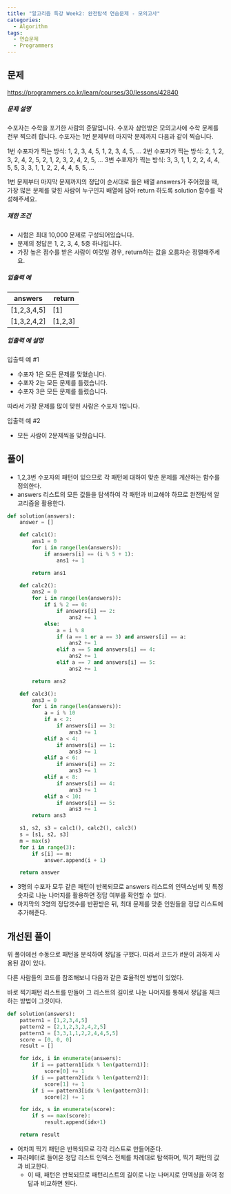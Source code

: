 ```yaml
---
title: "알고리즘 특강 Week2: 완전탐색 연습문제 - 모의고사"
categories:	
  - Algorithm
tags:
  - 연습문제
  - Programmers
---
```


## 문제

https://programmers.co.kr/learn/courses/30/lessons/42840

##### 문제 설명

수포자는 수학을 포기한 사람의 준말입니다. 수포자 삼인방은 모의고사에 수학 문제를 전부 찍으려 합니다. 수포자는 1번 문제부터 마지막 문제까지 다음과 같이 찍습니다.

1번 수포자가 찍는 방식: 1, 2, 3, 4, 5, 1, 2, 3, 4, 5, ...
2번 수포자가 찍는 방식: 2, 1, 2, 3, 2, 4, 2, 5, 2, 1, 2, 3, 2, 4, 2, 5, ...
3번 수포자가 찍는 방식: 3, 3, 1, 1, 2, 2, 4, 4, 5, 5, 3, 3, 1, 1, 2, 2, 4, 4, 5, 5, ...

1번 문제부터 마지막 문제까지의 정답이 순서대로 들은 배열 answers가 주어졌을 때, 가장 많은 문제를 맞힌 사람이 누구인지 배열에 담아 return 하도록 solution 함수를 작성해주세요.

##### 제한 조건

- 시험은 최대 10,000 문제로 구성되어있습니다.
- 문제의 정답은 1, 2, 3, 4, 5중 하나입니다.
- 가장 높은 점수를 받은 사람이 여럿일 경우, return하는 값을 오름차순 정렬해주세요.

##### 입출력 예

| answers     | return  |
| ----------- | ------- |
| [1,2,3,4,5] | [1]     |
| [1,3,2,4,2] | [1,2,3] |

##### 입출력 예 설명

입출력 예 #1

- 수포자 1은 모든 문제를 맞혔습니다.
- 수포자 2는 모든 문제를 틀렸습니다.
- 수포자 3은 모든 문제를 틀렸습니다.

따라서 가장 문제를 많이 맞힌 사람은 수포자 1입니다.

입출력 예 #2

- 모든 사람이 2문제씩을 맞췄습니다.



## 풀이

- 1,2,3번 수포자의 패턴이 있으므로 각 패턴에 대하여 맞춘 문제를 계산하는 함수를 정의한다.
- answers 리스트의 모든 값들을 탐색하여 각 패턴과 비교해야 하므로 완전탐색 알고리즘을 활용한다.

```python
def solution(answers):
    answer = []

    def calc1():
        ans1 = 0
        for i in range(len(answers)):
            if answers[i] == (i % 5 + 1):
                ans1 += 1

        return ans1

    def calc2():
        ans2 = 0
        for i in range(len(answers)):
            if i % 2 == 0:
                if answers[i] == 2:
                    ans2 += 1
            else:
                a = i % 8
                if (a == 1 or a == 3) and answers[i] == a:
                    ans2 += 1
                elif a == 5 and answers[i] == 4:
                    ans2 += 1
                elif a == 7 and answers[i] == 5:
                    ans2 += 1

        return ans2

    def calc3():
        ans3 = 0
        for i in range(len(answers)):
            a = i % 10
            if a < 2:
                if answers[i] == 3:
                    ans3 += 1
            elif a < 4:
                if answers[i] == 1:
                    ans3 += 1
            elif a < 6:
                if answers[i] == 2:
                    ans3 += 1
            elif a < 8:
                if answers[i] == 4:
                    ans3 += 1
            elif a < 10:
                if answers[i] == 5:
                    ans3 += 1
        return ans3

    s1, s2, s3 = calc1(), calc2(), calc3()
    s = [s1, s2, s3]
    m = max(s)
    for i in range(3):
        if s[i] == m:
            answer.append(i + 1)

    return answer
```

- 3명의 수포자 모두 같은 패턴이 반복되므로 answers 리스트의 인덱스넘버 및 특정 숫자로 나눈 나머지를 활용하면 정답 여부를 확인할 수 있다.
- 마지막의 3명의 정답갯수를 반환받은 뒤, 최대 문제를 맞춘 인원들을 정답 리스트에 추가해준다.



## 개선된 풀이

위 풀이에선 수동으로 패턴을 분석하여 정답을 구했다. 따라서 코드가 if문이 과하게 사용된 감이 있다.

다른 사람들의 코드를 참조해보니 다음과 같은 효율적인 방법이 있었다.

바로 찍기패턴 리스트를 만들어 그 리스트의 길이로 나눈 나머지를 통해서 정답을 체크하는 방법이 그것이다.



```python
def solution(answers):
    pattern1 = [1,2,3,4,5]
    pattern2 = [2,1,2,3,2,4,2,5]
    pattern3 = [3,3,1,1,2,2,4,4,5,5]
    score = [0, 0, 0]
    result = []

    for idx, i in enumerate(answers):
        if i == pattern1[idx % len(pattern1)]:
            score[0] += 1
        if i == pattern2[idx % len(pattern2)]:
            score[1] += 1
        if i == pattern3[idx % len(pattern3)]:
            score[2] += 1

    for idx, s in enumerate(score):
        if s == max(score):
            result.append(idx+1)

    return result
```

- 어차피 찍기 패턴은 반복되므로 각각 리스트로 만들어준다.
- 파라메터로 들어온 정답 리스트 인덱스 전체를 차례대로 탐색하며, 찍기 패턴의 값과 비교한다.
  - 이 때, 패턴은 반복되므로 패턴리스트의 길이로 나눈 나머지로 인덱싱을 하여 정답과 비교하면 된다.